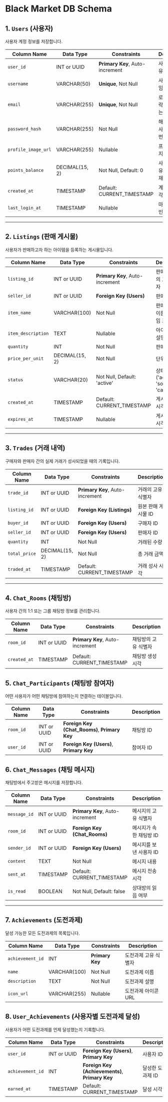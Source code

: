# Black Market DB Schema

## 1. `Users` (사용자)
사용자 계정 정보를 저장합니다.

| Column Name         | Data Type      | Constraints                 | Description                            |
| ------------------- | -------------- | --------------------------- | -------------------------------------- |
| `user_id`           | INT or UUID    | **Primary Key**, Auto-increment | 사용자의 고유 식별자                   |
| `username`          | VARCHAR(50)    | **Unique**, Not Null        | 사용자 닉네임                          |
| `email`             | VARCHAR(255)   | **Unique**, Not Null        | 로그인 및 연락에 사용하는 이메일       |
| `password_hash`     | VARCHAR(255)   | Not Null                    | 해시 처리된 사용자 비밀번호            |
| `profile_image_url` | VARCHAR(255)   | Nullable                    | 프로필 이미지 URL                      |
| `points_balance`    | DECIMAL(15, 2) | Not Null, Default: 0        | 사용자가 보유한 포인트/재화            |
| `created_at`        | TIMESTAMP      | Default: CURRENT_TIMESTAMP  | 계정 생성 시각                         |
| `last_login_at`     | TIMESTAMP      | Nullable                    | 마지막 로그인 시각                     |

---

## 2. `Listings` (판매 게시물)
사용자가 판매하고자 하는 아이템을 등록하는 게시물입니다.

| Column Name      | Data Type      | Constraints                | Description                            |
| ---------------- | -------------- | -------------------------- | -------------------------------------- |
| `listing_id`     | INT or UUID    | **Primary Key**, Auto-increment | 판매 게시물의 고유 식별자              |
| `seller_id`      | INT or UUID    | **Foreign Key (Users)**    | 판매자 ID                              |
| `item_name`      | VARCHAR(100)   | Not Null                   | 판매 아이템 이름 (예: "게임 포인트")   |
| `item_description`| TEXT           | Nullable                   | 아이템 상세 설명                       |
| `quantity`       | INT            | Not Null                   | 판매 수량                              |
| `price_per_unit` | DECIMAL(15, 2) | Not Null                   | 단위당 가격                            |
| `status`         | VARCHAR(20)    | Not Null, Default: 'active'| 상태 ('active', 'sold', 'cancelled')   |
| `created_at`     | TIMESTAMP      | Default: CURRENT_TIMESTAMP | 게시물 등록 시각                       |
| `expires_at`     | TIMESTAMP      | Nullable                   | 게시물 만료 시각                       |

---

## 3. `Trades` (거래 내역)
구매자와 판매자 간의 실제 거래가 성사되었을 때의 기록입니다.

| Column Name   | Data Type      | Constraints                | Description                      |
| ------------- | -------------- | -------------------------- | -------------------------------- |
| `trade_id`    | INT or UUID    | **Primary Key**, Auto-increment | 거래의 고유 식별자               |
| `listing_id`  | INT or UUID    | **Foreign Key (Listings)** | 원본 판매 게시물 ID              |
| `buyer_id`    | INT or UUID    | **Foreign Key (Users)**    | 구매자 ID                        |
| `seller_id`   | INT or UUID    | **Foreign Key (Users)**    | 판매자 ID                        |
| `quantity`    | INT            | Not Null                   | 거래된 수량                      |
| `total_price` | DECIMAL(15, 2) | Not Null                   | 총 거래 금액                     |
| `traded_at`   | TIMESTAMP      | Default: CURRENT_TIMESTAMP | 거래 성사 시각                   |

---

## 4. `Chat_Rooms` (채팅방)
사용자 간의 1:1 또는 그룹 채팅방 정보를 관리합니다.

| Column Name   | Data Type   | Constraints                | Description                      |
| ------------- | ----------- | -------------------------- | -------------------------------- |
| `room_id`     | INT or UUID | **Primary Key**, Auto-increment | 채팅방의 고유 식별자             |
| `created_at`  | TIMESTAMP   | Default: CURRENT_TIMESTAMP | 채팅방 생성 시각                 |

## 5. `Chat_Participants` (채팅방 참여자)
어떤 사용자가 어떤 채팅방에 참여하는지 연결하는 테이블입니다.

| Column Name | Data Type   | Constraints                          | Description          |
| ----------- | ----------- | ------------------------------------ | -------------------- |
| `room_id`   | INT or UUID | **Foreign Key (Chat_Rooms)**, **Primary Key** | 채팅방 ID            |
| `user_id`   | INT or UUID | **Foreign Key (Users)**, **Primary Key**      | 참여자 ID            |

## 6. `Chat_Messages` (채팅 메시지)
채팅방에서 주고받은 메시지를 저장합니다.

| Column Name  | Data Type   | Constraints                | Description                      |
| ------------ | ----------- | -------------------------- | -------------------------------- |
| `message_id` | INT or UUID | **Primary Key**, Auto-increment | 메시지의 고유 식별자             |
| `room_id`    | INT or UUID | **Foreign Key (Chat_Rooms)** | 메시지가 속한 채팅방 ID          |
| `sender_id`  | INT or UUID | **Foreign Key (Users)**    | 메시지를 보낸 사용자 ID          |
| `content`    | TEXT        | Not Null                   | 메시지 내용                      |
| `sent_at`    | TIMESTAMP   | Default: CURRENT_TIMESTAMP | 메시지 전송 시각                 |
| `is_read`    | BOOLEAN     | Not Null, Default: false   | 상대방의 읽음 여부               |

---

## 7. `Achievements` (도전과제)
달성 가능한 모든 도전과제의 목록입니다.

| Column Name     | Data Type    | Constraints        | Description          |
| --------------- | ------------ | ------------------ | -------------------- |
| `achievement_id`| INT          | **Primary Key**    | 도전과제 고유 식별자 |
| `name`          | VARCHAR(100) | Not Null           | 도전과제 이름        |
| `description`   | TEXT         | Not Null           | 도전과제 설명        |
| `icon_url`      | VARCHAR(255) | Nullable           | 도전과제 아이콘 URL  |

## 8. `User_Achievements` (사용자별 도전과제 달성)
사용자가 어떤 도전과제를 언제 달성했는지 기록합니다.

| Column Name   | Data Type   | Constraints                          | Description          |
| ------------- | ----------- | ------------------------------------ | -------------------- |
| `user_id`     | INT or UUID | **Foreign Key (Users)**, **Primary Key**      | 사용자 ID            |
| `achievement_id`| INT       | **Foreign Key (Achievements)**, **Primary Key** | 달성한 도전과제 ID   |
| `earned_at`   | TIMESTAMP   | Default: CURRENT_TIMESTAMP           | 달성 시각            |
